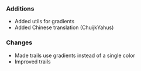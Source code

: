 ### Additions
- Added utils for gradients
- Added Chinese translation (ChuijkYahus)

### Changes
- Made trails use gradients instead of a single color
- Improved trails

